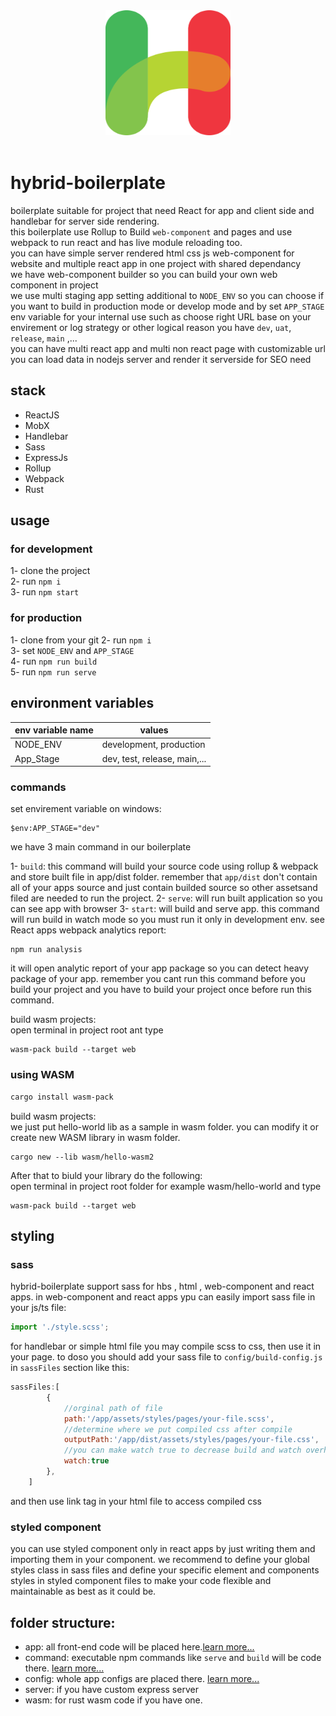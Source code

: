 <div align="center">
  <a href="">
    <img width="200" height="200" src="https://raw.githubusercontent.com/javadbat/hybrid-boilerplate/45321137ccab9ed26fe209d5b525d5796f799735/App/Assets/Images/logo.svg">
  </a>
  <br>
  <br>
</div>

# hybrid-boilerplate
boilerplate suitable for project that need React for app and client side and handlebar for server side rendering.    
this boilerplate use Rollup to Build `web-component` and pages and use webpack to run react and has live module reloading too.    
you can have simple server rendered html css js web-component for website and multiple react app in one project with shared dependancy    
we have web-component builder so you can build your own web component in project    
we use multi staging app setting additional to `NODE_ENV` so you can choose if you want to build in production mode or develop mode and by set `APP_STAGE` env variable for your internal use such as choose right URL base on your envirement or log strategy or other logical reason you have `dev`, `uat`, `release`, `main` ,...    
you can have multi react app and multi non react page with customizable url    
you can load data in nodejs server and render it serverside for SEO need    

## stack
- ReactJS
- MobX
- Handlebar
- Sass
- ExpressJs
- Rollup
- Webpack
- Rust

## usage

### for development

 1- clone the project    
 2- run `npm i`    
 3- run `npm start`    
### for production     

 1- clone from your git
 2- run `npm i`    
 3- set `NODE_ENV` and `APP_STAGE`    
 4- run `npm run build`    
 5- run `npm run serve`

## environment variables

| env variable name| values                      |
| -------------    | -------------               |
| NODE_ENV         | development, production     |
| App_Stage        | dev, test, release, main,... |

### commands

set envirement variable on windows:

```command
$env:APP_STAGE="dev"

```

we have 3 main command in our boilerplate 

1- `build`: this command will build your source code using rollup & webpack and store built file in app/dist folder. remember that `app/dist` don't contain all of your apps source and just contain builded source so other assetsand filed are needed to run the project.
2- `serve`: will run built application so you can see app with browser
3- `start`: will build and serve app. this command will run build in watch mode so you must run it only in development env.
see React apps webpack analytics report:

```command
npm run analysis
```

it will open analytic report of your app package so you can detect heavy package of your app. remember you cant run this command before you build your project and you have to build your project once before run this command.

build wasm projects:    
open terminal in project root ant type
```command
wasm-pack build --target web
```
### using WASM
```bash
cargo install wasm-pack  
```
build wasm projects:  
we just put hello-world lib as a sample in wasm folder. you can modify it or create new WASM library in wasm folder.
```command
cargo new --lib wasm/hello-wasm2
```
After that to biuld your library do the following:  
open terminal in project root folder for example wasm/hello-world and type
```command
wasm-pack build --target web
```
## styling
### sass

hybrid-boilerplate support sass for hbs , html , web-component and react apps.
in web-component and react apps ypu can easily import sass file in your js/ts file:

```js
import './style.scss';
```
for handlebar or simple html file you may compile scss to css, then use it in your page. to doso you should add your sass file to `config/build-config.js` in `sassFiles` section like this:

```js
sassFiles:[
        {
            //orginal path of file
            path:'/app/assets/styles/pages/your-file.scss',
            //determine where we put compiled css after compile
            outputPath:'/app/dist/assets/styles/pages/your-file.css',
            //you can make watch true to decrease build and watch overhead and run npm run build manually every time you need to build the sass file
            watch:true
        },
    ]
```
and then use link tag in your html file to access compiled css

### styled component
you can use styled component only in react apps by just writing them and importing them in your component.
we recommend to define your global styles class in sass files and define your specific element and components styles in styled component files to make your code flexible and maintainable as best as it could be.

## folder structure:

- app: all front-end code will be placed here.[learn more...](app/README.md) 
- command: executable npm commands like `serve` and `build` will be code there. [learn more...](command/README.md) 
- config: whole app configs are placed there. [learn more...](config/README.md) 
- server: if you have custom express server
- wasm: for rust wasm code if you have one.